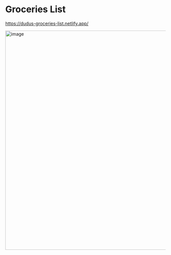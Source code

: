 # Groceries List

https://dudus-groceries-list.netlify.app/

<img width="689" alt="image" src="https://user-images.githubusercontent.com/106748342/235311946-5a24a6d7-4f55-4515-83d0-263dab26ec38.png">
